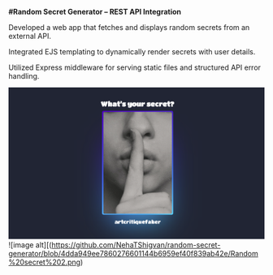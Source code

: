 **#Random Secret Generator – REST API Integration**

Developed a web app that fetches and displays random secrets from an external API.

Integrated EJS templating to dynamically render secrets with user details.

Utilized Express middleware for serving static files and structured API error handling.

![image alt](https://github.com/NehaTShigvan/random-secret-generator/blob/07f8844153b59cb8f268d0e6781ecc9bc0562ffd/Random%20secret%201.png)
![image alt][(https://github.com/NehaTShigvan/random-secret-generator/blob/4dda949ee7860276601144b6959ef40f839ab42e/Random%20secret%202.png)
